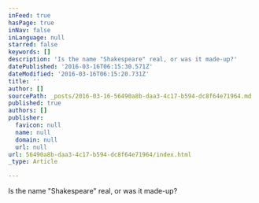 ```yaml
---
inFeed: true
hasPage: true
inNav: false
inLanguage: null
starred: false
keywords: []
description: 'Is the name "Shakespeare" real, or was it made-up?'
datePublished: '2016-03-16T06:15:30.571Z'
dateModified: '2016-03-16T06:15:20.731Z'
title: ''
author: []
sourcePath: _posts/2016-03-16-56490a8b-daa3-4c17-b594-dc8f64e71964.md
published: true
authors: []
publisher:
  favicon: null
  name: null
  domain: null
  url: null
url: 56490a8b-daa3-4c17-b594-dc8f64e71964/index.html
_type: Article

---
```

Is the name "Shakespeare" real, or was it made-up?